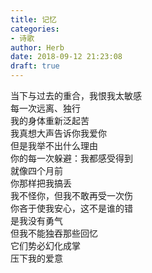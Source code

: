 ```yaml
---  
title: 记忆  
categories:  
- 诗歌  
author: Herb  
date: 2018-09-12 21:23:08  
draft: true
---  
```

当下与过去的重合，我恨我太敏感  
每一次远离、独行  
我的身体重新泛起苦    
我真想大声告诉你我爱你  
但是我举不出什么理由  
你的每一次躲避：我都感受得到  
就像四个月前  
你那样把我搞丢    
我不怪你，但我不敢再受一次伤  
你吝于使我安心，这不是谁的错  
是我没有勇气    
但我不能独吞那些回忆  
它们势必幻化成掌  
压下我的爱意  
